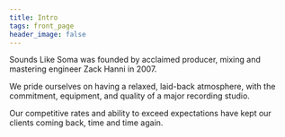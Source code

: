 ```yaml
---
title: Intro
tags: front_page
header_image: false
---
```


Sounds Like Soma was founded by acclaimed producer, mixing and mastering engineer Zack Hanni in 2007.

We pride ourselves on having a relaxed, laid-back atmosphere, with the commitment, equipment, and quality of a major recording studio.

Our competitive rates and ability to exceed expectations have kept our clients coming back, time and time again.
